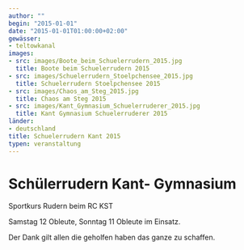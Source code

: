 ```yaml
---
author: ""
begin: "2015-01-01"
date: "2015-01-01T01:00:00+02:00"
gewässer: 
- teltowkanal
images:
- src: images/Boote_beim_Schuelerrudern_2015.jpg
  title: Boote beim Schuelerrudern 2015
- src: images/Schuelerrudern_Stoelpchensee_2015.jpg
  title: Schuelerrudern Stoelpchensee 2015
- src: images/Chaos_am_Steg_2015.jpg
  title: Chaos am Steg 2015
- src: images/Kant_Gymnasium_Schuelerruderer_2015.jpg
  title: Kant Gymnasium Schuelerruderer 2015
länder: 
- deutschland
title: Schuelerrudern Kant 2015
typen: veranstaltung
---
```



# Schülerrudern Kant- Gymnasium


Sportkurs Rudern beim RC KST

Samstag 12 Obleute, Sonntag 11 Obleute im Einsatz.

Der Dank gilt allen die geholfen haben das ganze zu schaffen.
